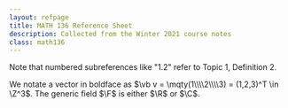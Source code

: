 ```yaml
---
layout: refpage
title: MATH 136 Reference Sheet
description: Collected from the Winter 2021 course notes
class: math136
---
```


Note that numbered subreferences like "1.2" refer to Topic 1, Definition 2.

We notate a vector in boldface as $\vb v = \mqty(1\\\\2\\\\3) = (1,2,3)^T \in \Z^3$.
The generic field $\F$ is either $\R$ or $\C$.
